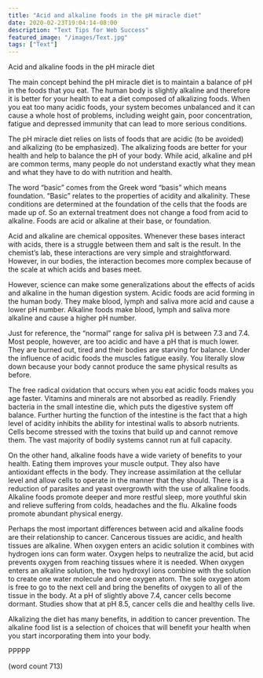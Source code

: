 ```yaml
---
title: "Acid and alkaline foods in the pH miracle diet"
date: 2020-02-23T19:04:14-08:00
description: "Text Tips for Web Success"
featured_image: "/images/Text.jpg"
tags: ["Text"]
---
```


Acid and alkaline foods in the pH miracle diet 

The main concept behind the pH miracle diet is to maintain a balance of pH in the foods that you eat. The human body is slightly alkaline and therefore it is better for your health to eat a diet composed of alkalizing foods. When you eat too many acidic foods, your system becomes unbalanced and it can cause a whole host of problems, including weight gain, poor concentration, fatigue and depressed immunity that can lead to more serious conditions. 

The pH miracle diet relies on lists of foods that are acidic (to be avoided) and alkalizing (to be emphasized). The alkalizing foods are better for your health and help to balance the pH of your body. While acid, alkaline and pH are common terms, many people do not understand exactly what they mean and what they have to do with nutrition and health.

The word “basic” comes from the Greek word “basis” which means foundation. “Basic” relates to the properties of acidity and alkalinity. These conditions are determined at the foundation of the cells that the foods are made up of. So an external treatment does not change a food from acid to alkaline. Foods are acid or alkaline at their base, or foundation.

Acid and alkaline are chemical opposites. Whenever these bases interact with acids, there is a struggle between them and salt is the result. In the chemist’s lab, these interactions are very simple and straightforward. However, in our bodies, the interaction becomes more complex because of the scale at which acids and bases meet. 

However, science can make some generalizations about the effects of acids and alkaline in the human digestion system. Acidic foods are acid forming in the human body. They make blood, lymph and saliva more acid and cause a lower pH number. Alkaline foods make blood, lymph and saliva more alkaline and cause a higher pH number. 

Just for reference, the “normal” range for saliva pH is between 7.3 and 7.4. Most people, however, are too acidic and have a pH that is much lower. They are burned out, tired and their bodies are starving for balance. Under the influence of acidic foods the muscles fatigue easily. You literally slow down because your body cannot produce the same physical results as before. 

The free radical oxidation that occurs when you eat acidic foods makes you age faster. Vitamins and minerals are not absorbed as readily. Friendly bacteria in the small intestine die, which puts the digestive system off balance. Further hurting the function of the intestine is the fact that a high level of acidity inhibits the ability for intestinal walls to absorb nutrients. Cells become stressed with the toxins that build up and cannot remove them. The vast majority of bodily systems cannot run at full capacity.

On the other hand, alkaline foods have a wide variety of benefits to your health. Eating them improves your muscle output. They also have antioxidant effects in the body. They increase assimilation at the cellular level and allow cells to operate in the manner that they should. There is a reduction of parasites and yeast overgrowth with the use of alkaline foods. Alkaline foods promote deeper and more restful sleep, more youthful skin and relieve suffering from colds, headaches and the flu. Alkaline foods promote abundant physical energy.

Perhaps the most important differences between acid and alkaline foods are their relationship to cancer. Cancerous tissues are acidic, and health tissues are alkaline. When oxygen enters an acidic solution it combines with hydrogen ions can form water. Oxygen helps to neutralize the acid, but acid prevents oxygen from reaching tissues where it is needed. When oxygen enters an alkaline solution, the two hydroxyl ions combine with the solution to create one water molecule and one oxygen atom. The sole oxygen atom is free to go to the next cell and bring the benefits of oxygen to all of the tissue in the body. At a pH of slightly above 7.4, cancer cells become dormant. Studies show that at pH 8.5, cancer cells die and healthy cells live. 

Alkalizing the diet has many benefits, in addition to cancer prevention. The alkaline food list is a selection of choices that will benefit your health when you start incorporating them into your body.

PPPPP

(word count 713)
